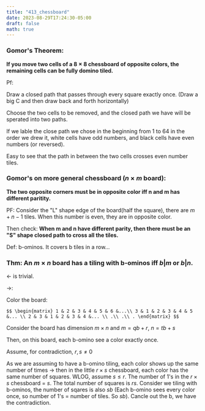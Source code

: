 ```yaml
---
title: "413_chessboard"
date: 2023-08-29T17:24:30-05:00
draft: false
math: true
---
```


### Gomor's Theorem:

**If you move two cells of a $8 \times 8$ chessboard of opposite colors, the remaining cells can be fully domino tiled.** 

Pf: 

Draw a closed path that passes through every square exactly once. (Draw a big C and then draw back and forth horizontally)

Choose the two cells to be removed, and the closed path we have will be sperated into two paths. 

If we lable the close path we chose in the beginning from 1 to 64 in the order we drew it, white cells have odd numbers, and black cells have even numbers (or reversed).

Easy to see that the path in between the two cells crosses even number tiles. 



### Gomor's on more general chessboard ($n \times m$ board):

**The two opposite corners must be in opposite color iff n and m has different paritity.** 

PF: Consider the "L" shape edge of the board(half the square), there are $m + n - 1$ tiles. When this number is even, they are in opposite color. 

Then check: **When m and n have different parity, then there must be an "S" shape closed path to cross all the tiles.** 



Def: b-ominos. It covers b tiles in a row...



### Thm: An $m \times n$ board has a tiling with b-ominos iff $b|m$ or $b|n$. 

$\leftarrow$ is trivial. 

$\rightarrow$: 

Color the board: 

`$$
\begin{matrix}
1 & 2 & 3 & 4 & 5 & 6 &...\\
3 & 1 & 2 & 3 & 4 & 5 &... \\
2 & 3 & 1 & 2 & 3 & 4 &... \\
.\\
.\\
.
\end{matrix}
$$`

Consider the board has dimension $m \times n$ and $m = qb + r$, $n = tb + s$

Then, on this board, each b-omino see a color exactly once. 

Assume, for contradiction, $r, s \neq 0$

As we are assuming to have a b-omino tiling, each color shows up the same number of times $\rightarrow$ then in the little $r \times s$ chessboard, each color has the same number of squares.
WLOG, assume $s \leq r$. The number of 1's in the $r \times s$ chessboard = $s$.
The total number of squares is $rs$. Consider we tiling with b-ominos, the number of sqares is also $sb$ (Each b-omino sees every color once, so number of 1's = number of tiles. So $sb$). Cancle out the b, we have the contradiction.

